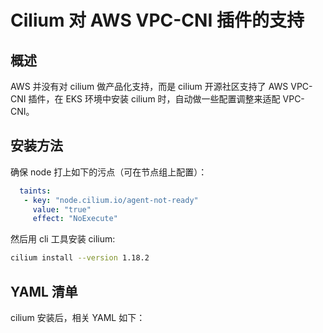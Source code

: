 # Cilium 对 AWS VPC-CNI 插件的支持

## 概述

AWS 并没有对 cilium 做产品化支持，而是 cilium 开源社区支持了 AWS VPC-CNI 插件，在 EKS 环境中安装 cilium 时，自动做一些配置调整来适配 VPC-CNI。

## 安装方法

确保 node 打上如下的污点（可在节点组上配置）：

```yaml
  taints:
   - key: "node.cilium.io/agent-not-ready"
     value: "true"
     effect: "NoExecute"
```

然后用 cli 工具安装 cilium:

```bash
cilium install --version 1.18.2
```

## YAML 清单

cilium 安装后，相关 YAML 如下：

<Tabs>
  <TabItem value="1" label="cilium">
    <FileBlock file="vendor/aws/cilium-daemonset.yaml" showLineNumbers />
  </TabItem>
  <TabItem value="2" label="cilium-config">
    <FileBlock file="vendor/aws/cilium-config-configmap.yaml" showLineNumbers />
  </TabItem>
  <TabItem value="3" label="cilium-envoy">
    <FileBlock file="vendor/aws/cilium-envoy-daemonset.yaml" showLineNumbers />
  </TabItem>
  <TabItem value="4" label="cilium-envoy-config">
    <FileBlock file="vendor/aws/cilium-envoy-config-configmap.yaml" showLineNumbers />
  </TabItem>
</Tabs>

